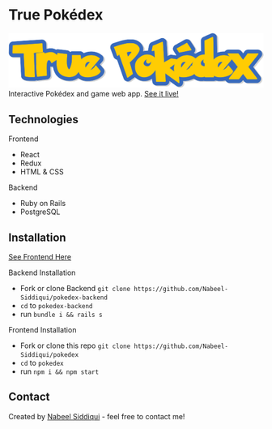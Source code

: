 # True Pokédex
![alt text](https://github.com/Nabeel-Siddiqui/pokedex/blob/master/public/logo.png)
<br>
Interactive Pokédex and game web app. [See it live!](https://true-pokedex.netlify.app/)

## Technologies
Frontend
* React
* Redux
* HTML & CSS

Backend
* Ruby on Rails
* PostgreSQL

## Installation
[See Frontend Here](https://github.com/Nabeel-Siddiqui/pokedex)

Backend Installation
* Fork or clone Backend ```git clone https://github.com/Nabeel-Siddiqui/pokedex-backend```
* ```cd``` to ```pokedex-backend```
* run ```bundle i && rails s``` 

Frontend Installation
* Fork or clone this repo ```git clone https://github.com/Nabeel-Siddiqui/pokedex```
* ```cd``` to ```pokedex```
* run ```npm i && npm start``` 

## Contact
Created by [Nabeel Siddiqui](https://www.https://nabeelsiddiqui.netlify.app/) - feel free to contact me!
